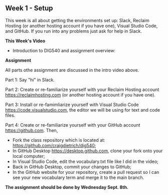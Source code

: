 ## Week 1 - Setup

This week is all about getting the environments set up: Slack, Reclaim Hosting (or another hosting account if you have one), Visual Studio Code, and GitHub. If you run into any problems just ask for help in Slack.

**This Week's Video**

- Introduction to DIG540 and assignment overview: 

**Assignment**

All parts othe assignment are discussed in the intro video above.

Part 1: Say "hi" in Slack.

Part 2: Create or re-familiarize yourself with your Reclaim Hosting account <https://reclaimhosting.com> (or another hosting account if you have one).

Part 3: Install or re-famimliarize yourself with Visual Studio Code <https://code.visualstudio.com>, the editor we will be using for text and code files.

Part 4: Create or re-familiarize yourself with your GitHub account <https://github.com>. Then, 
- Fork the class repository which is located at: <https://github.com/craigdietrich/dig540>;
- In GitHub Desktop <https://desktop.github.com>, clone your fork onto your local computer;
- In Visual Studio Code, edit the vocabulary.txt file like I did in the video;
- Back in GitHub Desktop, commit your changes to GitHub;
- In the GitHub website for your repository, create a pull request so I can see your new vocabulary term and merge it to the main branch.

**The assignment should be done by Wednesday Sept. 8th.**
